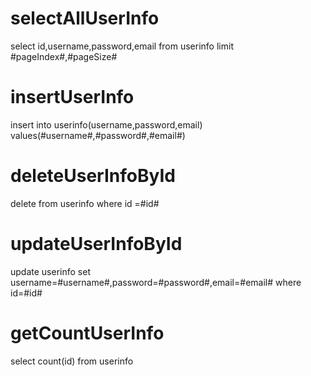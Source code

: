 selectAllUserInfo
===

select id,username,password,email from userinfo limit #pageIndex#,#pageSize#



insertUserInfo
===
insert into userinfo(username,password,email) values(#username#,#password#,#email#)

deleteUserInfoById
===
delete from  userinfo  where id =#id#


updateUserInfoById
===
update userinfo set username=#username#,password=#password#,email=#email# where id=#id#



getCountUserInfo
===
select count(id) from userinfo